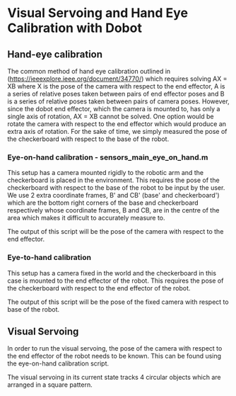 # Visual Servoing and Hand Eye Calibration with Dobot
## Hand-eye calibration
The common method of hand eye calibration outlined in (https://ieeexplore.ieee.org/document/34770/)
which requires solving AX = XB where X is the pose of the camera with respect to the end
effector, A is a series of relative poses taken between pairs of end effector poses
and B is a series of relative poses taken between pairs of camera poses. However, 
since the dobot end effector, which the camera is mounted to, has only a single axis of rotation,
AX = XB cannot be solved. One option would be rotate the camera with respect to 
the end effector which would produce an extra axis of rotation. For the sake of time,
we simply measured the pose of the checkerboard with respect to the base of the
robot.

### Eye-on-hand calibration - sensors_main_eye_on_hand.m
This setup has a camera mounted rigidly to the robotic arm and the checkerboard is placed in the environment.
This requires the pose of the checkerboard with respect to the base of the robot to be
input by the user. We use 2 extra coordinate 
frames, B' and CB' (base' and checkerboard') which are the bottom right corners of the base 
and checkerboard respectively whose coordinate frames, B and CB, are in the centre of the 
area which makes it difficult to accurately measure to. 

The output of this script will be the pose of the camera with respect to the end effector.

### Eye-to-hand calibration
This setup has a camera fixed in the world and the checkerboard in this case is mounted to the end effector of the robot.
This requires the pose of the checkerboard with respect to the end effector of the robot.


The output of this script will be the pose of the fixed camera with respect to base of the robot.

## Visual Servoing
In order to run the visual servoing, the pose of the camera with respect to the end effector
of the robot needs to be known. This can be found using the eye-on-hand calibration script.

The visual servoing in its current state tracks 4 circular objects which are arranged in a 
square pattern.